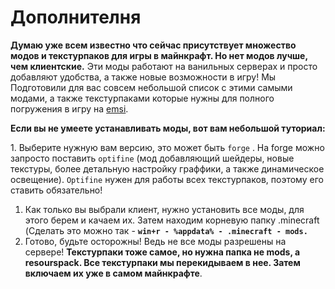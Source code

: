 # Дополнителня

**Думаю уже всем известно что сейчас присутствует множество модов и текстурпаков для игры в майнкрафт. Но нет модов лучше, чем клиентские.** Эти моды работают на ванильных серверах и просто добавляют удобства, а также новые возможности в игру! Мы Подготовили для вас совсем небольшой список с этими самыми модами, а также текстурпаками которые нужны для полного погружения в игру на [emsi](http://emsi.easydonate.ru/).

**Если вы не умеете устанавливать моды, вот вам небольшой туториал:**

1\. Выберите нужную вам версию, это может быть `forge` . На forge можно запросто поставить `optifine` (мод добавляющий шейдеры, новые текстуры, более детальную настройку граффики, а также динамическое освещение). `Optifine` нужен для работы всех текстурпаков, поэтому его ставить обязательно!&#x20;

1. Как только вы выбрали клиент, нужно установить все моды, для этого берем и качаем их. Затем находим корневую папку .minecraft (Сделать это можно так - **`win+r - %appdata% - .minecraft - mods.`**
2. Готово, будьте осторожны! Ведь не все моды разрешены на сервере! **Текстурпаки тоже самое, но нужна папка не mods, а resourspack. Все текстурпаки мы перекидываем в нее. Затем включаем их уже в самом майнкрафте**.
